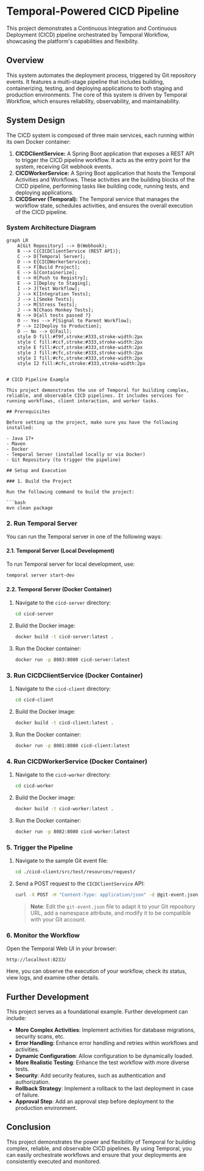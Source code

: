 # Temporal-Powered CICD Pipeline

This project demonstrates a Continuous Integration and Continuous Deployment (CICD) pipeline orchestrated by Temporal Workflow, showcasing the platform's capabilities and flexibility.

## Overview

This system automates the deployment process, triggered by Git repository events. It features a multi-stage pipeline that includes building, containerizing, testing, and deploying applications to both staging and production environments. The core of this system is driven by Temporal Workflow, which ensures reliability, observability, and maintainability.

## System Design

The CICD system is composed of three main services, each running within its own Docker container:

1.  **CICDClientService:** A Spring Boot application that exposes a REST API to trigger the CICD pipeline workflow. It acts as the entry point for the system, receiving Git webhook events.
2.  **CICDWorkerService:** A Spring Boot application that hosts the Temporal Activities and Workflows. These activities are the building blocks of the CICD pipeline, performing tasks like building code, running tests, and deploying applications.
3.  **CICDServer (Temporal):** The Temporal service that manages the workflow state, schedules activities, and ensures the overall execution of the CICD pipeline.

### System Architecture Diagram

```mermaid
graph LR
    A[Git Repository] --> B(Webhook);
    B --> C{CICDClientService (REST API)};
    C --> D[Temporal Server];
    D --> E{CICDWorkerService};
    E --> F[Build Project];
    E --> G[Containerize];
    E --> H[Push to Registry];
    E --> I[Deploy to Staging];
    I --> J[Test Workflow];
    J --> K[Integration Tests];
    J --> L[Smoke Tests];
    J --> M[Stress Tests];
    J --> N[Chaos Monkey Tests];
    N --> O{all tests passed ?}
    O -- Yes --> P[Signal to Parent Workflow];
    P --> I2[Deploy to Production];
    O -- No --> Q[Fail];
    style D fill:#f9f,stroke:#333,stroke-width:2px
    style C fill:#ccf,stroke:#333,stroke-width:2px
    style E fill:#ccf,stroke:#333,stroke-width:2px
    style J fill:#cfc,stroke:#333,stroke-width:2px
    style I fill:#cfc,stroke:#333,stroke-width:2px
    style I2 fill:#cfc,stroke:#333,stroke-width:2px


# CICD Pipeline Example

This project demonstrates the use of Temporal for building complex, reliable, and observable CICD pipelines. It includes services for running workflows, client interaction, and worker tasks.

## Prerequisites

Before setting up the project, make sure you have the following installed:

- Java 17+
- Maven
- Docker
- Temporal Server (installed locally or via Docker)
- Git Repository (to trigger the pipeline)

## Setup and Execution

### 1. Build the Project

Run the following command to build the project:

```bash
mvn clean package
```

### 2. Run Temporal Server

You can run the Temporal server in one of the following ways:

#### 2.1. Temporal Server (Local Development)

To run Temporal server for local development, use:

```bash
temporal server start-dev
```

#### 2.2. Temporal Server (Docker Container)

1. Navigate to the `cicd-server` directory:

    ```bash
    cd cicd-server
    ```

2. Build the Docker image:

    ```bash
    docker build -t cicd-server:latest .
    ```

3. Run the Docker container:

    ```bash
    docker run -p 8083:8080 cicd-server:latest
    ```

### 3. Run CICDClientService (Docker Container)

1. Navigate to the `cicd-client` directory:

    ```bash
    cd cicd-client
    ```

2. Build the Docker image:

    ```bash
    docker build -t cicd-client:latest .
    ```

3. Run the Docker container:

    ```bash
    docker run -p 8081:8080 cicd-client:latest
    ```

### 4. Run CICDWorkerService (Docker Container)

1. Navigate to the `cicd-worker` directory:

    ```bash
    cd cicd-worker
    ```

2. Build the Docker image:

    ```bash
    docker build -t cicd-worker:latest .
    ```

3. Run the Docker container:

    ```bash
    docker run -p 8082:8080 cicd-worker:latest
    ```

### 5. Trigger the Pipeline

1. Navigate to the sample Git event file:

    ```bash
    cd ./cicd-client/src/test/resources/request/
    ```

2. Send a POST request to the `CICDClientService` API:

    ```bash
    curl -X POST -H "Content-Type: application/json" -d @git-event.json http://localhost:8081/api/v1/cicd/pipeline
    ```

    > **Note**: Edit the `git-event.json` file to adapt it to your Git repository URL, add a namespace attribute, and modify it to be compatible with your Git account.

### 6. Monitor the Workflow

Open the Temporal Web UI in your browser:

```
http://localhost:8233/
```

Here, you can observe the execution of your workflow, check its status, view logs, and examine other details.

## Further Development

This project serves as a foundational example. Further development can include:

- **More Complex Activities**: Implement activities for database migrations, security scans, etc.
- **Error Handling**: Enhance error handling and retries within workflows and activities.
- **Dynamic Configuration**: Allow configuration to be dynamically loaded.
- **More Realistic Testing**: Enhance the test workflow with more diverse tests.
- **Security**: Add security features, such as authentication and authorization.
- **Rollback Strategy**: Implement a rollback to the last deployment in case of failure.
- **Approval Step**: Add an approval step before deployment to the production environment.

## Conclusion

This project demonstrates the power and flexibility of Temporal for building complex, reliable, and observable CICD pipelines. By using Temporal, you can easily orchestrate workflows and ensure that your deployments are consistently executed and monitored.
